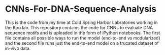 # CNNs-For-DNA-Sequence-Analysis
This is the code from my time at Cold Spring Harbor Labratories working in the Koo lab. This repository contains the code for CNNs to evaluate DNA sequence motifs and is uploaded in the form of iPython notebooks. The first file contains all possible ways to run the model (end-to-end vs modularized) and the second file runs just the end-to-end model on a trucated dataset of in-vivo data.

